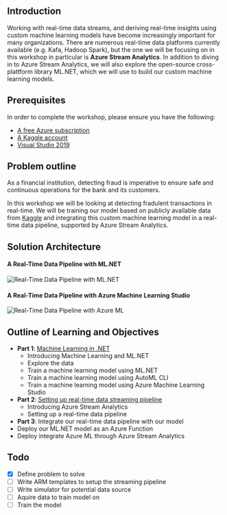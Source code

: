 ## Introduction
Working with real-time data streams, and deriving real-time insights using custom machine learning models have become increasingly important for many organizations. There are numerous real-time data platforms currently available (e.g. Kafa, Hadoop Spark), but the one we will be focusing on in this workshop in particular is **Azure Stream Analytics**. In addition to diving in to Azure Stream Analytics, we will also explore the open-source cross-plattform library ML.NET, which we will use to build our custom machine learning models.

## Prerequisites
In order to complete the workshop, please ensure you have the following:
- [A free Azure subscription](https://azure.microsoft.com/en-us/free/)
- [A Kaggle account](https://www.kaggle.com/)
- [Visual Studio 2019](https://visualstudio.microsoft.com/vs/)

## Problem outline
As a financial institution, detecting fraud is imperative to ensure safe and continuous operations for the bank and its customers.  

In this workshop we will be looking at detecting fradulent transactions in real-time. We will be training our model based on publicly available data from [Kaggle](https://www.kaggle.com/ntnu-testimon/paysim1) and integrating this custom machine learning model in a real-time data pipeline, supported by Azure Stream Analytics.

## Solution Architecture 
#### A Real-Time Data Pipeline with ML.NET
![Real-Time Data Pipeline with ML.NET](https://github.com/aslotte/mldotnet-real-time-data-streaming-workshop/blob/master/instructions/images/Solution%20Architecture%20-%20ML.NET.png)


#### A Real-Time Data Pipeline with Azure Machine Learning Studio
![Real-Time Data Pipeline with Azure ML](https://github.com/aslotte/mldotnet-real-time-data-streaming-workshop/blob/master/instructions/images/Solution%20Architecture%20-%20Azure%20ML.png)

## Outline of Learning and Objectives
- **Part 1**: [Machine Learning in .NET](https://github.com/aslotte/mldotnet-real-time-data-streaming-workshop/blob/master/instructions/part1-ml.md)
  - Introducing Machine Learning and ML.NET
  - Explore the data
  - Train a machine learning model using ML.NET
  - Train a machine learning model using AutoML CLI
  - Train a machine learning model using Azure Machine Learning Studio
- **Part 2**: [Setting up real-time data streaming pipeline](https://github.com/aslotte/mldotnet-real-time-data-streaming-workshop/blob/master/instructions/part2-streaming.md)
  - Introducing Azure Stream Analytics
  - Setting up a real-time data pipeline
 - **Part 3**: Integrate our real-time data pipeline with our model
  - Deploy our ML.NET model as an Azure Function
  - Deploy integrate Azure ML through Azure Stream Analytics

## Todo
- [X] Define problem to solve
- [ ] Write ARM templates to setup the streaming pipeline
- [ ] Write simulator for potential data source
- [ ] Aquire data to train model on
- [ ] Train the model 

